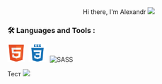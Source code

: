 <div id="header" align="center">
Hi there, I'm Alexandr 
  <img src="https://github.com/blackcater/blackcater/raw/main/images/Hi.gif" height="32"/></h1>
</div>

### :hammer_and_wrench: Languages and Tools :
<img src="https://github.com/devicons/devicon/blob/master/icons/html5/html5-original.svg" title="HTML5" alt="HTML" width="40" height="40"/>&nbsp;
<img src="https://github.com/devicons/devicon/blob/master/icons/css3/css3-plain-wordmark.svg"  title="CSS3" alt="CSS" width="40" height="40"/>&nbsp;
<img src="https://cdn.jsdelivr.net/gh/devicons/devicon/icons/sass/sass-original.svg"  title="SASS" alt="SASS" width="40" height="40"/>&nbsp;

Тест
<img src="https://img.shields.io/badge/html-blue?style=for-the-badge&logo=НАЗВАНИЕЛОГОТИПА&logoColor=ЦВЕТЛОГОТИПА"/>
